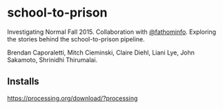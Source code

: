# school-to-prison
Investigating Normal Fall 2015.
Collaboration with [@fathominfo](http://www.twitter.com/fathominfo).
Exploring the stories behind the school-to-prison pipeline.

Brendan Caporaletti, Mitch Cieminski, Claire Diehl, Liani Lye, John Sakamoto, Shrinidhi Thirumalai.

## Installs

https://processing.org/download/?processing
